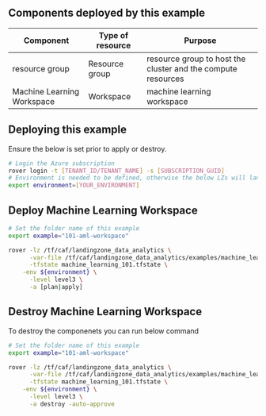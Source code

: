 ## Components deployed by this example

| Component                  | Type of resource | Purpose                                                      |
|----------------------------|------------------|--------------------------------------------------------------|
| resource group             | Resource group   | resource group to host the cluster and the compute resources |
| Machine Learning Workspace | Workspace        | machine learning workspace                                   |

## Deploying this example

Ensure the below is set prior to apply or destroy.

```bash
# Login the Azure subscription
rover login -t [TENANT_ID/TENANT_NAME] -s [SUBSCRIPTION_GUID]
# Environment is needed to be defined, otherwise the below LZs will land into sandpit which someone else is working on
export environment=[YOUR_ENVIRONMENT]
```

## Deploy Machine Learning Workspace

```bash
# Set the folder name of this example
export example="101-aml-workspace"

rover -lz /tf/caf/landingzone_data_analytics \
      -var-file /tf/caf/landingzone_data_analytics/examples/machine_learning/${example} \
      -tfstate machine_learning_101.tfstate \
	-env ${environment} \
      -level level3 \
      -a [plan|apply]
```

## Destroy Machine Learning Workspace

To destroy the componenets you can run below command

```bash
# Set the folder name of this example
export example="101-aml-workspace"

rover -lz /tf/caf/landingzone_data_analytics \
      -var-file /tf/caf/landingzone_data_analytics/examples/machine_learning/${example} \
      -tfstate machine_learning_101.tfstate \
	-env ${environment} \
      -level level3 \
      -a destroy -auto-approve
```
